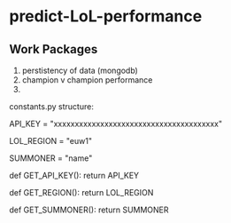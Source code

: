 # predict-LoL-performance

## Work Packages
1. perstistency of data (mongodb)
2. champion v champion performance
3. 

constants.py structure:

API_KEY = "xxxxxxxxxxxxxxxxxxxxxxxxxxxxxxxxxxxxxxx"

LOL_REGION = "euw1"

SUMMONER = "name"


def GET_API_KEY():
    return API_KEY


def GET_REGION():
    return LOL_REGION


def GET_SUMMONER():
    return SUMMONER
